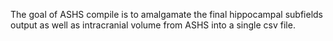 The goal of ASHS compile is to amalgamate the final hippocampal subfields output as well as intracranial volume from ASHS into a single csv file.
